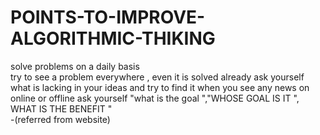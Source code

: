 # POINTS-TO-IMPROVE-ALGORITHMIC-THIKING
solve problems on a daily basis   
try to see a problem everywhere , even it is solved already 
ask yourself what is lacking in your ideas and try to find it 
when you see any news on online or offline ask yourself "what is the goal ","WHOSE GOAL IS IT ", WHAT IS THE BENEFIT "  
                                                                                                                                                  -(referred from website)
